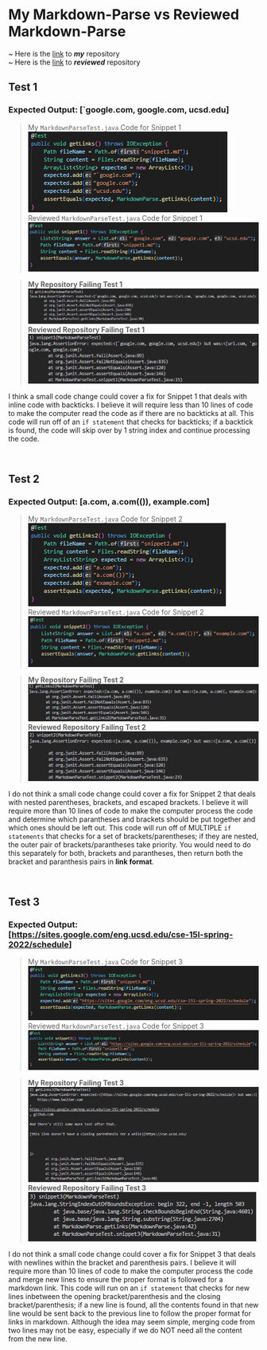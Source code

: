 <h1>My Markdown-Parse vs Reviewed Markdown-Parse</h1>

~ Here is the [link](https://github.com/ganadenjameel/markdown-parser) to ***my*** repository <br>
~ Here is the [link](https://github.com/aaronchan32/markdown-parser) to ***reviewed*** repository

## **Test 1**

### Expected Output: [`google.com, google.com, ucsd.edu] <br>

> My `MarkdownParseTest.java` Code for Snippet 1<br>
![Image](L4SS1.PNG)<br>
> Reviewed `MarkdownParseTest.java` Code for Snippet 1<br>
![Image](L4SS10.PNG)


> **My Repository Failing Test 1**<br>
![Image](L4SS4.PNG)<br>
> **Reviewed Repository Failing Test 1**<br>
![Image](L4SS7.PNG)

I think a small code change could cover a fix for Snippet 1 that deals with inline code with backticks. I believe it will require less than 10 lines of code to make the computer read the code as if there are no backticks at all. This code will run off of an `if statement` that checks for backticks; if a backtick is found, the code will skip over by 1 string index and continue processing the code.

<br>


## **Test 2**

### Expected Output: [a.com, a.com(()), example.com] <br>

> My `MarkdownParseTest.java` Code for Snippet 2<br>
![Image](L4SS2.PNG)<br>
> Reviewed `MarkdownParseTest.java` Code for Snippet 2<br>
![Image](L4SS11.PNG)

> **My Repository Failing Test 2**<br>
![Image](L4SS5.PNG)<br>
> **Reviewed Repository Failing Test 2**<br>
![Image](L4SS8.PNG)

I do not think a small code change could cover a fix for Snippet 2 that deals with nested parentheses, brackets, and escaped brackets. I believe it will require more than 10 lines of code to make the computer process the code and determine which parantheses and brackets should be put together and which ones should be left out. This code will run off of MULTIPLE `if statements` that checks for a set of brackets/parentheses; if they are nested, the outer pair of brackets/parantheses take priority. You would need to do this separately for both, brackets and parantheses, then return both the bracket and paranthesis pairs in **link format**.




<br>


## **Test 3**

### Expected Output: [https://sites.google.com/eng.ucsd.edu/cse-15l-spring-2022/schedule] <br>

> My `MarkdownParseTest.java` Code for Snippet 3<br>
![Image](L4SS3.PNG)<br>
> Reviewed `MarkdownParseTest.java` Code for Snippet 3<br>
![Image](L4SS12.PNG)

> **My Repository Failing Test 3**<br>
![Image](L4SS6.PNG)<br>
> **Reviewed Repository Failing Test 3**<br>
![Image](L4SS9.PNG)

I do not think a small code change could cover a fix for Snippet 3 that deals with newlines within the bracket and parenthesis pairs. I believe it will require more than 10 lines of code to make the computer process the code and merge new lines to ensure the proper format is followed for a markdown link. This code will run on an `if statement` that checks for new lines inbetween the opening bracket/parenthesis and the closing bracket/parenthesis; if a new line is found, all the contents found in that new line would be sent back to the previous line to follow the proper format for links in markdown. Although the idea may seem simple, merging code from two lines may not be easy, especially if we do NOT need all the content from the new line.
